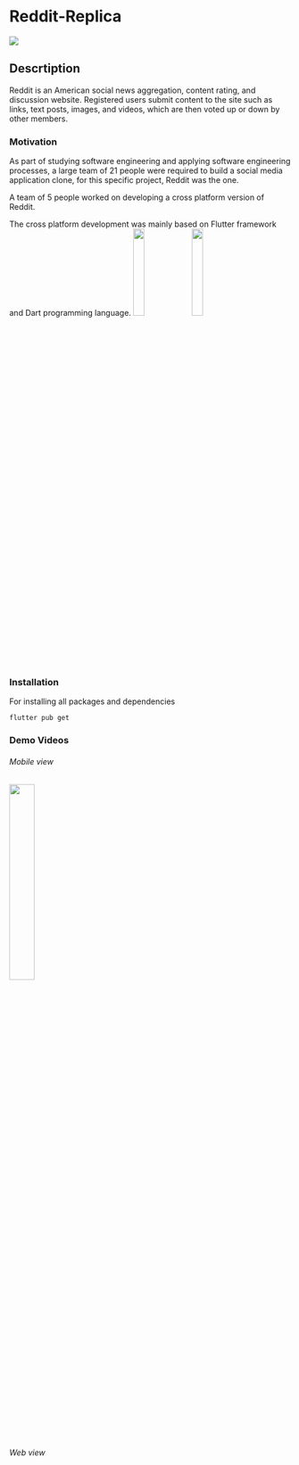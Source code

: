 # Reddit-Replica
![](https://download.logo.wine/logo/Reddit/Reddit-Logo.wine.png)
<br>

## Descrtiption

Reddit is an American social news aggregation, content rating, and discussion website. Registered users submit content to the site such as links, text posts, images, and videos, which are then voted up or down by other members.

### Motivation

As part of studying software engineering and applying software engineering processes, a large team of 21 people were required to build a social media application clone, for this specific project, Reddit was the one.

A team of 5 people worked on developing a cross platform version of Reddit. 

The cross platform development was mainly based on Flutter framework and Dart programming language.
<img src="https://storage.googleapis.com/cms-storage-bucket/c823e53b3a1a7b0d36a9.png" width = 20%>  </t>
<img src="https://upload.wikimedia.org/wikipedia/commons/thumb/f/fe/Dart_programming_language_logo.svg/2560px-Dart_programming_language_logo.svg.png" width=20%>

### Installation

For installing all packages and dependencies

```
flutter pub get
```

### Demo Videos 

###### Mobile view
<img src="[https://upload.wikimedia.org/wikipedia/commons/thumb/f/fe/Dart_programming_language_logo.svg/2560px-Dart_programming_language_logo.svg.png](https://github.com/SarahElzayat/Flutter-Reddit-Clone/blob/master/screenshots/vid1.gif)" width=30%>


###### Web view
